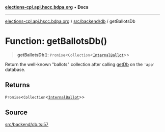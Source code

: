 [**elections-cpl.api.hscc.bdpa.org**](../../../../README.md) • **Docs**

***

[elections-cpl.api.hscc.bdpa.org](../../../../README.md) / [src/backend/db](../README.md) / getBallotsDb

# Function: getBallotsDb()

> **getBallotsDb**(): `Promise`\<`Collection`\<[`InternalBallot`](../type-aliases/InternalBallot.md)\>\>

Return the well-known "ballots" collection after calling [getDb](../../../../lib/mongo-schema/functions/getDb.md) on the
`'app'` database.

## Returns

`Promise`\<`Collection`\<[`InternalBallot`](../type-aliases/InternalBallot.md)\>\>

## Source

[src/backend/db.ts:57](https://github.com/nhscc/elections_cpl.api.hscc.bdpa.org/blob/46ed5b306a3fd199be2bd28706c3da03542c6da3/src/backend/db.ts#L57)

